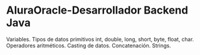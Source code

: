 # AluraOracle-Desarrollador Backend Java
Variables. Tipos de datos primitivos int, double, long, short, byte, float, char. Operadores aritméticos. Casting de datos. Concatenación. Strings.
